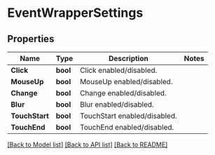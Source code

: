 # EventWrapperSettings

## Properties

Name | Type | Description | Notes
------------ | ------------- | ------------- | -------------
**Click** | **bool** | Click enabled/disabled. | 
**MouseUp** | **bool** | MouseUp enabled/disabled. | 
**Change** | **bool** | Change enabled/disabled. | 
**Blur** | **bool** | Blur enabled/disabled. | 
**TouchStart** | **bool** | TouchStart enabled/disabled. | 
**TouchEnd** | **bool** | TouchEnd enabled/disabled. | 

[[Back to Model list]](../README.md#documentation-for-models) [[Back to API list]](../README.md#documentation-for-api-endpoints) [[Back to README]](../README.md)


